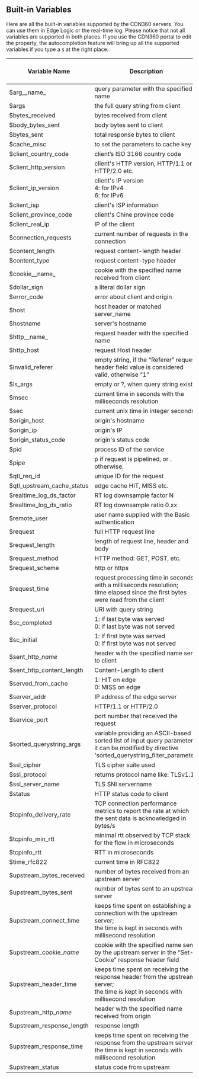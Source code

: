 ## Built-in Variables

Here are all the built-in variables supported by the CDN360 servers. You can use them in Edge Logic or the real-time log. Please notice that not all variables are supported in both places.
If you use the CDN360 portal to edit the property, the autocompletion feature will bring up all the supported variables if you type a `$` at the right place.

| **Variable Name** | **Description** | **Supported in Edge Logic** | **Supported in Real-Time Log** |
| ---- | ---- | ---- | ---- |
| $arg__name_| query parameter with the specified name | <span class="badge green">Yes</span> | <span class="badge green">Yes</span> |
| $args | the full query string from client | <span class="badge green">Yes</span> | <span class="badge green">Yes</span> |
| $bytes_received | bytes received from client | <span class="badge green">Yes</span> | <span class="badge green">Yes</span> |
| $body_bytes_sent | body bytes sent to client | <span class="badge yellow">No</span> | <span class="badge green">Yes</span> |
| $bytes_sent| total response bytes to client | <span class="badge yellow">No</span> | <span class="badge green">Yes</span> |
| $cache_misc | to set the parameters to cache key | <span class="badge green">Yes</span> | <span class="badge yellow">No</span> |
| $client_country_code | client’s ISO 3166 country code | <span class="badge green">Yes</span> | <span class="badge green">Yes</span> |
| $client_http_version | client's HTTP version, HTTP/1.1 or HTTP/2.0 etc. | <span class="badge green">Yes</span> | <span class="badge green">Yes</span> |
| $client_ip_version | client's IP version <br> 4: for IPv4 <br> 6: for IPv6 | <span class="badge green">Yes</span> | <span class="badge green">Yes</span> |
| $client_isp | client's ISP information | <span class="badge green">Yes</span> | <span class="badge green">Yes</span> |
| $client_province_code | client's Chine province code | <span class="badge green">Yes</span> | <span class="badge green">Yes</span> |
| $client_real_ip | IP of the client | <span class="badge green">Yes</span> | <span class="badge green">Yes</span> |
| $connection_requests | current number of requests in the connection | <span class="badge yellow">No</span> | <span class="badge green">Yes</span> |
| $content_length | request content-length header | <span class="badge green">Yes</span> | <span class="badge green">Yes</span> |
| $content_type | request content-type header | <span class="badge green">Yes</span> | <span class="badge green">Yes</span> |
| $cookie__name_ | cookie with the specified name received from client | <span class="badge green">Yes</span> | <span class="badge green">Yes</span> |
| $dollar_sign | a literal dollar sign | <span class="badge green">Yes</span> | <span class="badge green">Yes</span> |
| $error_code | error about client and origin | <span class="badge yellow">No</span> | <span class="badge green">Yes</span> |
| $host | host header or matched server_name | <span class="badge green">Yes</span> | <span class="badge green">Yes</span> |
| $hostname | server's hostname | <span class="badge green">Yes</span> | <span class="badge green">Yes</span> |
| $http__name_ | request header with the specified name | <span class="badge green">Yes</span> | <span class="badge green">Yes</span> |
| $http_host | request Host header | <span class="badge green">Yes</span> | <span class="badge green">Yes</span> |
| $invalid_referer | empty string, if the “Referer” request header field value is considered valid, otherwise “1” | <span class="badge green">Yes</span> | <span class="badge green">Yes</span> |
| $is_args | empty or ?, when query string exists | <span class="badge green">Yes</span> | <span class="badge green">Yes</span> |
| $msec | current time in seconds with the milliseconds resolution | <span class="badge green">Yes</span> | <span class="badge green">Yes</span> |
| $sec | current unix time in integer seconds | <span class="badge green">Yes</span> | <span class="badge green">Yes</span> |
| $origin_host | origin's hostname | <span class="badge green">Yes</span> | <span class="badge green">Yes</span> |
| $origin_ip | origin's IP | <span class="badge green">Yes</span> | <span class="badge green">Yes</span> |
| $origin_status_code | origin's status code | <span class="badge green">Yes</span> | <span class="badge green">Yes</span> |
| $pid | process ID of the service | <span class="badge green">Yes</span> | <span class="badge green">Yes</span> |
| $pipe | p if request is pipelined, or . otherwise. | <span class="badge yellow">No</span> | <span class="badge green">Yes</span> |
| $qtl_req_id | unique ID for the request | <span class="badge green">Yes</span> | <span class="badge green">Yes</span> |
| $qtl_upstream_cache_status | edge cache HIT, MISS etc. | <span class="badge green">Yes</span> | <span class="badge green">Yes</span> |
| $realtime_log_ds_factor | RT log downsample factor N | <span class="badge yellow">No</span> | <span class="badge green">Yes</span> |
| $realtime_log_ds_ratio | RT log downsample ratio 0.xx | <span class="badge yellow">No</span> | <span class="badge green">Yes</span> |
| $remote_user | user name supplied with the Basic authentication | <span class="badge green">Yes</span> | <span class="badge green">Yes</span> |
| $request | full HTTP request line | <span class="badge green">Yes</span> | <span class="badge green">Yes</span> |
| $request_length | length of request line, header and body | <span class="badge green">Yes</span> | <span class="badge green">Yes</span> |
| $request_method | HTTP method: GET, POST, etc. | <span class="badge green">Yes</span> | <span class="badge green">Yes</span> |
| $request_scheme | http or https | <span class="badge green">Yes</span> | <span class="badge green">Yes</span> |
| $request_time | request processing time in seconds with a milliseconds resolution; <br> time elapsed since the first bytes were read from the client | <span class="badge green">Yes</span> | <span class="badge green">Yes</span> |
| $request_uri | URI with query string | <span class="badge green">Yes</span> | <span class="badge green">Yes</span> |
| $sc_completed | 1: if last byte was served <br> 0: if last byte was not served  | <span class="badge yellow">No</span> | <span class="badge green">Yes</span> |
| $sc_initial | 1: if first byte was served <br> 0: if first byte was not served | <span class="badge yellow">No</span> | <span class="badge green">Yes</span> |
| $sent\_http\__name_ | header with the specified name sent to client | <span class="badge yellow">No</span> | <span class="badge green">Yes</span> |
| $sent_http_content_length | Content-Length to client | <span class="badge yellow">No</span> | <span class="badge green">Yes</span> |
| $served_from_cache | 1: HIT on edge <br> 0: MISS on edge | <span class="badge green">Yes</span> | <span class="badge green">Yes</span> |
| $server_addr | IP address of the edge server | <span class="badge yellow">No</span> | <span class="badge green">Yes</span> |
| $server_protocol | HTTP/1.1 or HTTP/2.0 | <span class="badge yellow">No</span> | <span class="badge green">Yes</span> |
| $service_port | port number that received the request | <span class="badge green">Yes</span> | <span class="badge green">Yes</span> |
| $sorted_querystring_args | variable providing an ASCII-based sorted list of input query parameters; <br> it can be modified by directive 'sorted_querystring_filter_parameter'| <span class="badge green">Yes</span> | <span class="badge green">Yes</span> |
| $ssl_cipher | TLS cipher suite used | <span class="badge yellow">No</span> | <span class="badge green">Yes</span> |
| $ssl_protocol | returns protocol name like: TLSv1.1 | <span class="badge yellow">No</span> | <span class="badge green">Yes</span> |
| $ssl_server_name | TLS SNI servername | <span class="badge yellow">No</span> | <span class="badge green">Yes</span> |
| $status | HTTP status code to client | <span class="badge green">Yes</span> | <span class="badge green">Yes</span> |
| $tcpinfo_delivery_rate | TCP connection performance metrics to report the rate at which the sent data is acknowledged in bytes/s | <span class="badge yellow">No</span> | <span class="badge green">Yes</span> |
| $tcpinfo_min_rtt | minimal rtt observed by TCP stack for the flow in microseconds | <span class="badge yellow">No</span> | <span class="badge green">Yes</span> |
| $tcpinfo_rtt | RTT in microseconds | <span class="badge yellow">No</span> | <span class="badge green">Yes</span> |
| $time_rfc822 | current time in RFC822 | <span class="badge green">Yes</span> | <span class="badge green">Yes</span> |
| $upstream_bytes_received | number of bytes received from an upstream server | <span class="badge green">Yes</span> | <span class="badge green">Yes</span> |
| $upstream_bytes_sent | number of bytes sent to an upstream server | <span class="badge green">Yes</span> | <span class="badge green">Yes</span> |
| $upstream_connect_time | keeps time spent on establishing a connection with the upstream server; <br> the time is kept in seconds with millisecond resolution | <span class="badge green">Yes</span> | <span class="badge green">Yes</span> |
| $upstream\_cookie\__name_ | cookie with the specified name sent by the upstream server in the “Set-Cookie” response header field | <span class="badge green">Yes</span> | <span class="badge green">Yes</span> |
| $upstream_header_time | keeps time spent on receiving the response header from the upstream server; <br> the time is kept in seconds with millisecond resolution | <span class="badge green">Yes</span> | <span class="badge green">Yes</span> |
| $upstream\_http\__name_ | header with the specified name received from origin | <span class="badge green">Yes</span> | <span class="badge green">Yes</span> |
| $upstream_response_length | response length | <span class="badge green">Yes</span> | <span class="badge green">Yes</span> |
| $upstream_response_time | keeps time spent on receiving the response from the upstream server; <br> the time is kept in seconds with millisecond resolution | <span class="badge green">Yes</span> | <span class="badge green">Yes</span> |
| $upstream_status | status code from upstream | <span class="badge green">Yes</span> | <span class="badge green">Yes</span> |
